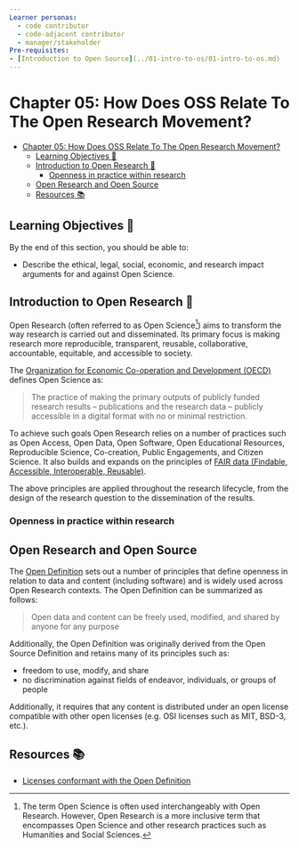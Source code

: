 ```yaml
---
Learner personas:
  - code contributor
  - code-adjacent contributor
  - manager/stakeholder
Pre-requisites:
- [Introduction to Open Source](../01-intro-to-os/01-intro-to-os.md)
---
```


# Chapter 05: How Does OSS Relate To The Open Research Movement?

- [Chapter 05: How Does OSS Relate To The Open Research Movement?](#chapter-05-how-does-oss-relate-to-the-open-research-movement)
  - [Learning Objectives 🧠](#learning-objectives-)
  - [Introduction to Open Research 🔭](#introduction-to-open-research-)
    - [Openness in practice within research](#openness-in-practice-within-research)
  - [Open Research and Open Source](#open-research-and-open-source)
  - [Resources 📚](#resources-)

## Learning Objectives 🧠

By the end of this section, you should be able to:

* Describe the ethical, legal, social, economic, and research impact arguments for and against Open Science.

## Introduction to Open Research 🔭

Open Research (often referred to as Open Science[^1]) aims to transform the way research is carried out and disseminated. Its primary focus is making research more reproducible, transparent, reusable, collaborative, accountable, equitable, and accessible to society.

[^1]: The term Open Science is often used interchangeably with Open Research. However, Open Research is a more inclusive term that encompasses Open Science and other research practices such as Humanities and Social Sciences.

The [Organization for Economic Co-operation and Development (OECD)](https://www.fct.pt/dsi/docs/Making_Open_Science_a_Reality.pdf) defines Open Science as:

> The practice of making the primary outputs of publicly funded research results – publications and the research data – publicly accessible in a digital format with no or minimal restriction.

To achieve such goals Open Research relies on a number of practices such as Open Access, Open Data, Open Software, Open Educational Resources, Reproducible Science, Co-creation, Public Engagements, and Citizen Science. It also builds and expands on the principles of [FAIR data (Findable, Accessible, Interoperable, Reusable)][fair-principles].

The above principles are applied throughout the research lifecycle, from the design of the research question to the dissemination of the results.

### Openness in practice within research


## Open Research and Open Source

The [Open Definition][open-definition] sets out a number of principles that define openness in relation to data and content (including software) and is widely used across Open Research contexts. The Open Definition can be summarized as follows:

> Open data and content can be freely used, modified, and shared by anyone for any purpose

Additionally, the Open Definition was originally derived from the Open Source Definition and retains many of its principles such as:

* freedom to use, modify, and share
* no discrimination against fields of endeavor, individuals, or groups of people

Additionally, it requires that any content is distributed under an open license compatible with other open licenses (e.g. OSI licenses such as MIT, BSD-3, etc.).

## Resources 📚

* [Licenses conformant with the Open Definition](https://opendefinition.org/licenses/)

<!-- reusable links -->
[open-science-manifesto]: https://ocsdnet.org/manifesto/open-science-manifesto/
[fair-principles]: https://www.go-fair.org/fair-principles/
[open-definition]: https://opendefinition.org/od/2.1/en/

